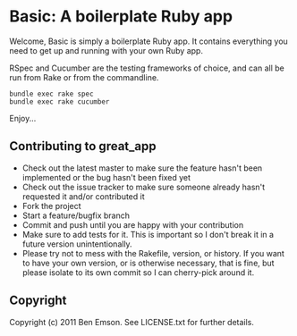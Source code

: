 # Basic: A boilerplate Ruby app

Welcome, Basic is simply a boilerplate Ruby app. It contains everything you need to get up and running with your own Ruby app.

RSpec and Cucumber are the testing frameworks of choice, and can all be run from Rake or from the commandline.

    bundle exec rake spec
    bundle exec rake cucumber
    
Enjoy...

## Contributing to great_app
 
* Check out the latest master to make sure the feature hasn't been implemented or the bug hasn't been fixed yet
* Check out the issue tracker to make sure someone already hasn't requested it and/or contributed it
* Fork the project
* Start a feature/bugfix branch
* Commit and push until you are happy with your contribution
* Make sure to add tests for it. This is important so I don't break it in a future version unintentionally.
* Please try not to mess with the Rakefile, version, or history. If you want to have your own version, or is otherwise necessary, that is fine, but please isolate to its own commit so I can cherry-pick around it.


## Copyright

Copyright (c) 2011 Ben Emson. See LICENSE.txt for
further details.
